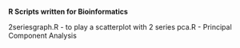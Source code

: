 **R Scripts written for Bioinformatics**

2seriesgraph.R - to play a scatterplot with 2 series
pca.R - Principal Component Analysis 

